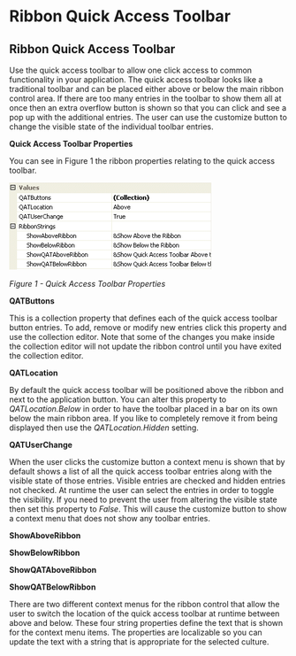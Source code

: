 # Ribbon Quick Access Toolbar

## Ribbon Quick Access Toolbar

Use the quick access toolbar to allow one click access to common functionality in your application. The quick access toolbar looks like a traditional toolbar and can be placed either above or below the main ribbon control area. If there are too many entries in the toolbar to show them all at once then an extra overflow button is shown so that you can click and see a pop up with the additional entries. The user can use the customize button to change the visible state of the individual toolbar entries.

**Quick Access Toolbar Properties**

You can see in Figure 1 the ribbon properties relating to the quick access toolbar.

![](Images/RibbonQATProps.png)

*Figure 1 - Quick Access Toolbar Properties*

**QATButtons**

This is a collection property that defines each of the quick access toolbar button entries. To add, remove or modify new entries click this property and use the collection editor. Note that some of the changes you make inside the collection editor will not update the ribbon control until you have exited the collection editor.

**QATLocation**

By default the quick access toolbar will be positioned above the ribbon and next to the application button. You can alter this property to *QATLocation.Below* in order to have the toolbar placed in a bar on its own below the main ribbon area. If you like to completely remove it from being displayed then use the *QATLocation.Hidden* setting.

**QATUserChange**

When the user clicks the customize button a context menu is shown that by default shows a list of all the quick access toolbar entries along with the visible state of those entries. Visible entries are checked and hidden entries not checked. At runtime the user can select the entries in order to toggle the visibility. If you need to prevent the user from altering the visible state then set this property to *False*. This will cause the customize button to show a context menu that does not show any toolbar entries.

**ShowAboveRibbon**

**ShowBelowRibbon**

**ShowQATAboveRibbon**

**ShowQATBelowRibbon**

There are two different context menus for the ribbon control that allow the user to switch the location of the quick access toolbar at runtime between above and below. These four string properties define the text that is shown for the context menu items. The properties are localizable so you can update the text with a string that is appropriate for the selected culture.

